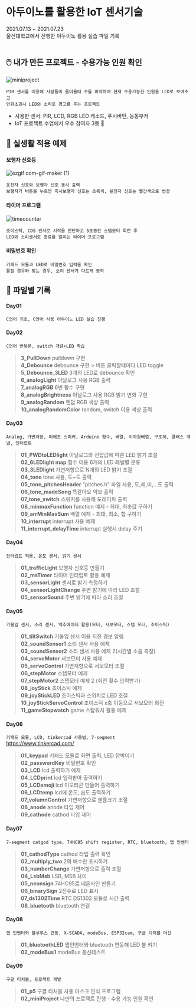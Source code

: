 # 아두이노를 활용한 IoT 센서기술
2021.07.13 ~ 2021.07.23     
울산대학교에서 진행한 아두이노 활용 실습 파일 기록
<br><br>


## 🖱️ 내가 만든 프로젝트 - 수용가능 인원 확인
![miniproject](https://user-images.githubusercontent.com/70925962/126786827-69981cc9-d717-458c-9181-aef64087d9a6.gif)

```
PIR 센서를 이용해 사람들이 들어올때 수를 파악하여 현재 수용가능한 인원을 LCD로 보여주고
인원초과시 LED와 소리로 경고를 주는 프로젝트
```
+ 사용한 센서: PIR, LCD, RGB LED 캐소드, 푸시버턴, 능동부저
+ IoT 프로젝트 수업에서 우수 참여자 3등 🥉 


## 🚶 실생활 적용 예제
#### 보행자 신호등
![ezgif com-gif-maker (1)](https://user-images.githubusercontent.com/70925962/125879967-2125e040-e310-462d-924c-79c1ec888a27.gif)
```
운전자 신호와 보행자 신호 동시 출력    
보행자가 버튼을 누르면 즉시보행자 신호는 초록색, 운전자 신호는 빨간색으로 변경    
```

#### 타이머 프로그램
![timecounter](https://user-images.githubusercontent.com/70925962/126265917-2d89d402-6e92-4762-b53a-17315f6057e7.gif)
```
조이스틱, CDS 센서로 시작을 판단하고 5초동안 스텝모터 회전 후
LED와 소리센서로 종료를 알리는 타이머 프로그램
```

#### 비밀번호 확인

```
키패드 모듈과 LED로 비밀번호 입력을 확인
틀릴 경우와 맞는 경우, 소리 센서가 다르게 동작
```

## :file_folder: 파일별 기록    
#### Day01
```C언어 기초, C언어 사용 아두이노 LED 실습 진행```

#### Day02
```C언어 반복문, switch 개념+LED 학습```
> **3_PullDown** pulldown 구현    
> **4_Debounce** debounce 구현 > 버튼 클릭할때마다 LED toggle    
> **5_Debounce_3LED** 3개의 LED로 debounce 확인    
> **6_analogLight** 아날로그 사용 RGB 출력    
> **7_analogRGB** 6번 함수 구현     
> **8_analogBrightness** 아날로그 사용 RGB 밝기 변화 구현     
> **9_analogRandom** 랜덤 RGB 색상 출력     
> **10_analogRandomColor** random, switch 이용 색상 출력     

#### Day03
```Analog, 가변저항, 피에조 스피커, Arduino 함수, 배열, 이차원배열, 구조체, 클래스 개념, 인터럽트 ```
> **01_PWDtoLEDlight** 아날로그와 전압값에 따른 LED 밝기 조절     
> **02_6LEDlight map** 함수 이용 6개의 LED 레벨별 분류     
> **03_3LEDlight** 가변저항으로 N개의 LED 밝기 조절     
> **04_tone** tone 사용, 도~도 출력      
> **05_tone_pitchesHeader** "pitches.h" 파일 사용, 도,레,미,...도 출력      
> **06_tone_madeSong** 똑같아요 악보 출력     
> **07_tone_switch** 스위치를 사용해 도레미파 출력     
> **08_minmaxFunction** function 예제 - 최대, 최솟값 구하기     
> **09_arrMinMaxSum** 배열 예제 - 최대, 최소, 합 구하기      
> **10_interrupt** interrupt 사용 예제     
> **11_interrupt_delayTime** interrupt 실행시 delay 주기    

#### Day04
```인터럽트 적용, 온도 센서, 밝기 센서 ```
> **01_trafficLight** 보행자 신호등 만들기    
> **02_msTimer** 타이머 인터럽트 활용 예제     
> **03_sensorLight** 센서로 밝기 측정하기     
> **04_sensorLightChange** 주변 밝기에 따라 LED 조절        
> **05_sensorSound** 주변 밝기에 따라 소리 조절           

#### Day05
``` 기울임 센서, 소리 센서, 액추에이터 활용(모터, 서보모터, 스텝 모터, 조이스틱) ```
> **01_tiltSwitch** 기울임 센서 이용 지진 경보 알림          
> **02_soundSensor1** 소리 센서 사용 예제         
> **03_soundSensor2** 소리 센서 사용 예제 2(시간별 소음 측정)            
> **04_servoMotor** 서보모터 사용 예제        
> **05_servoControl** 가변저항으로 서보모터 조절      
> **06_stepMotor** 스텝모터 예제      
> **07_stepMotor2** 스텝모터 예제 2 (회전 횟수 입력받기)         
> **08_joyStick** 조이스틱 예제            
> **09_joyStickLED** 조이스틱과 스위치로 LED 조절           
> **10_joyStickServoControl** 조이스틱 x축 이동으로 서보모터 회전          
> **11_gameStopwatch** game 스탑워치 활용 예제            

#### Day06
```키패드 모듈, LCD, tinkercad 사용법, 7-segment```        
https://www.tinkercad.com/

> **01_keypad** 키패드 모듈로 화면 출력, LED 깜박이기             
> **02_passwordKey** 비밀번호 확인           
> **03_LCD** lcd 출력하기 예제         
> **04_LCDprint** lcd 입력받아 출력하기           
> **05_LCDemoji** lcd 이모티콘 만들어 출력하기     
> **06_LCDtemp** lcd에 온도, 습도 출력하기      
> **07_volumnControl** 가변저항으로 볼륨크기 조절      
> **08_anode** anode 타입 제어       
> **09_cathode** cathod 타입 제어      

#### Day07
```7-segment catgod type, 74HC95 shift register, RTC, bluetooth, 앱 인벤터```

> **01_cathodType** cathod 타입 출력 확인     
> **02_multiply_two** 2의 배수만 표시하기      
> **03_numberChange** 가변저항으로 출력 조절     
> **04_LsbMsb** LSB, MSB 차이     
> **05_neonsign** 74HC95로 네온사인 만들기    
> **06_binarySign** 2진수로 LED 표시     
> **07_ds1302Time** RTC DS1302 모듈로 시간 출력    
> **08_bluetooth** bluetooth 연결      


#### Day08
```앱 인벤터와 블루투스 연동, X-SCADA, modeBus, ESP32cam, 구글 티처블 머신``` 
> **01_bluetoothLED** 앱인벤터와 bluetooth 연동해 LED 불 켜기     
> **02_modeBus1** modeBus 통신테스트       

#### Day09
```구글 티처블, 프로젝트 개발```
> **01_p5** 구글 티처블 사용 마스크 인식 프로그램     
> **02_miniProject** 나만의 프로젝트 진행 - 수용 가능 인원 확인